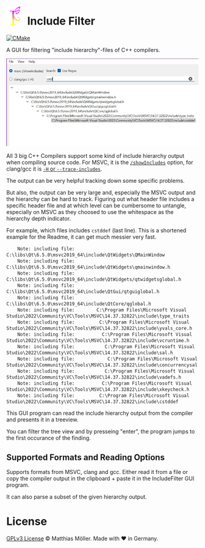 # ![Logo](/src/icons/image5_64.png) Include  Filter
[![CMake](https://github.com/TinyTinni/IncludeFilter/actions/workflows/cmake.yml/badge.svg)](https://github.com/TinyTinni/IncludeFilter/actions/workflows/cmake.yml)

A GUI for filtering "include hierarchy"-files of C++ compilers. 

![Preview](preview.jpg)

All 3 big C++ Compilers support some kind of include hierarchy output when compiling source code. 
For MSVC, it is the [`/showIncludes`](https://learn.microsoft.com/en-us/cpp/build/reference/showincludes-list-include-files) option, 
for clang/gcc it is [`-H` or `--trace-includes`](https://clang.llvm.org/docs/ClangCommandLineReference.html#cmdoption-clang-H).

The output can be very helpful tracking down some specific problems.

But also, the output can be very large and, especially the MSVC output and the hierarchy can be hard to track.
Figuring out what header file includes a specific header file and at which level
can be cumbersome to untangle, especially on MSVC as they choosed to use the whitespace as the hierarchy depth indicator.

For example, which files includes `cstddef` (last line). This is a shortened example for the Readme, it can get much messier very fast.
```
    Note: including file:   C:\libs\Qt\6.5.0\msvc2019_64\include\QtWidgets\QMainWindow
    Note: including file:    C:\libs\Qt\6.5.0\msvc2019_64\include\QtWidgets\qmainwindow.h
    Note: including file:     C:\libs\Qt\6.5.0\msvc2019_64\include\QtWidgets/qtwidgetsglobal.h
    Note: including file:      C:\libs\Qt\6.5.0\msvc2019_64\include\QtGui/qtguiglobal.h
    Note: including file:       C:\libs\Qt\6.5.0\msvc2019_64\include\QtCore/qglobal.h
    Note: including file:        C:\Program Files\Microsoft Visual Studio\2022\Community\VC\Tools\MSVC\14.37.32822\include\type_traits
    Note: including file:         C:\Program Files\Microsoft Visual Studio\2022\Community\VC\Tools\MSVC\14.37.32822\include\yvals_core.h
    Note: including file:          C:\Program Files\Microsoft Visual Studio\2022\Community\VC\Tools\MSVC\14.37.32822\include\vcruntime.h
    Note: including file:           C:\Program Files\Microsoft Visual Studio\2022\Community\VC\Tools\MSVC\14.37.32822\include\sal.h
    Note: including file:            C:\Program Files\Microsoft Visual Studio\2022\Community\VC\Tools\MSVC\14.37.32822\include\concurrencysal.h
    Note: including file:           C:\Program Files\Microsoft Visual Studio\2022\Community\VC\Tools\MSVC\14.37.32822\include\vadefs.h
    Note: including file:          C:\Program Files\Microsoft Visual Studio\2022\Community\VC\Tools\MSVC\14.37.32822\include\xkeycheck.h
    Note: including file:         C:\Program Files\Microsoft Visual Studio\2022\Community\VC\Tools\MSVC\14.37.32822\include\cstddef
```


This GUI program can read the include hierarchy output from the compiler and presents it in a treeview.

You can filter the tree view and by presseing "enter", the program jumps to the first occurance of the finding.

## Supported Formats and Reading Options
Supports formats from MSVC, clang and gcc.
Either read it from a file or copy the compiler output in the clipboard + paste it in the IncludeFilter GUI program.

It can also parse a subset of the given hierarchy output.

# License
[GPLv3 License](./LICENSE) © Matthias Möller. Made with ❤ in Germany.